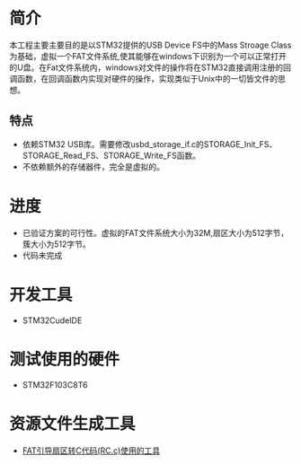 # 简介

本工程主要主要目的是以STM32提供的USB Device FS中的Mass Stroage Class为基础，虚拟一个FAT文件系统,使其能够在windows下识别为一个可以正常打开的U盘。在Fat文件系统内，windows对文件的操作将在STM32直接调用注册的回调函数，在回调函数内实现对硬件的操作，实现类似于Unix中的一切皆文件的思想。

## 特点
 * 依赖STM32 USB库。需要修改usbd_storage_if.c的STORAGE_Init_FS、STORAGE_Read_FS、STORAGE_Write_FS函数。
 * 不依赖额外的存储器件，完全是虚拟的。

# 进度

* 已验证方案的可行性。虚拟的FAT文件系统大小为32M,扇区大小为512字节，簇大小为512字节。
* 代码未完成

# 开发工具

* STM32CudeIDE

# 测试使用的硬件

* STM32F103C8T6

# 资源文件生成工具

* [FAT引导扇区转C代码(RC.c)使用的工具](https://github.com/HEYAHONG/RCFileToCSource)

